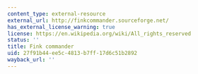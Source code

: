 ```yaml
---
content_type: external-resource
external_url: http://finkcommander.sourceforge.net/
has_external_license_warning: true
license: https://en.wikipedia.org/wiki/All_rights_reserved
status: ''
title: Fink commander
uid: 27f91b44-ee5c-4813-b7ff-17d6c51b2892
wayback_url: ''
---
```

